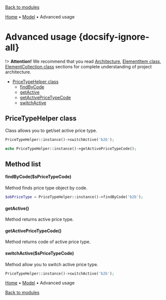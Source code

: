 [Back to modules](modules/home.md)

[Home](modules/price-type/home.md)
• [Model](modules/price-type/model/model.md)
• Advanced usage

# Advanced usage {docsify-ignore-all}

!> **Attention!**  We recommend that you read [Architecture](architecture/architecture), [ElementItem class](architecture/item-class/item-class.md),
[ElementCollection class](architecture/collection-class/collection-class.md) sections for complete understanding of  project architecture.

* [PriceTypeHelper class](#pricetypehelper-class)
  * [findByCode](#findbycodespricetypecode)
  * [getActive](#getactive)
  * [getActivePriceTypeCode](#getactivepricetypecode)
  * [switchActive](#switchactivespricetypecode)

## PriceTypeHelper class

Class allows you to get/set active price type.
```php
PriceTypeHelper::instance()->switchActive('b2b');

echo PriceTypeHelper::instance()->getActivePriceTypeCode();
```

## Method list

#### findByCode($sPriceTypeCode)

Method finds price type object by code.
```php
$obPriceType = PriceTypeHelper::instance()->findByCode('b2b');
```

#### getActive()

Method returns active price type.

#### getActivePriceTypeCode()

Method returns code of active price type.

#### switchActive($sPriceTypeCode)

Method allow you to switch active price type.
```php
PriceTypeHelper::instance()->switchActive('b2b');
```

[Home](modules/price-type/home.md)
• [Model](modules/price-type/model/model.md)
• Advanced usage

[Back to modules](modules/home.md)
